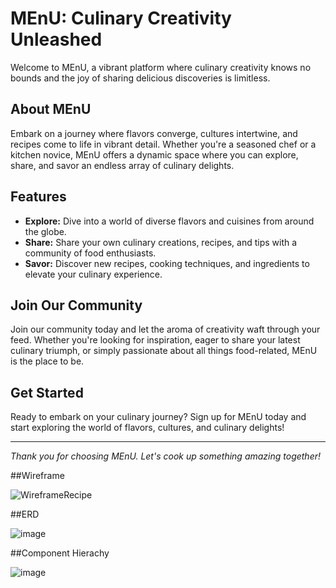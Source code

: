 # MEnU: Culinary Creativity Unleashed

Welcome to MEnU, a vibrant platform where culinary creativity knows no bounds and the joy of sharing delicious discoveries is limitless.

## About MEnU

Embark on a journey where flavors converge, cultures intertwine, and recipes come to life in vibrant detail. Whether you're a seasoned chef or a kitchen novice, MEnU offers a dynamic space where you can explore, share, and savor an endless array of culinary delights.

## Features

- **Explore:** Dive into a world of diverse flavors and cuisines from around the globe.
- **Share:** Share your own culinary creations, recipes, and tips with a community of food enthusiasts.
- **Savor:** Discover new recipes, cooking techniques, and ingredients to elevate your culinary experience.

## Join Our Community

Join our community today and let the aroma of creativity waft through your feed. Whether you're looking for inspiration, eager to share your latest culinary triumph, or simply passionate about all things food-related, MEnU is the place to be.

## Get Started

Ready to embark on your culinary journey? Sign up for MEnU today and start exploring the world of flavors, cultures, and culinary delights!

---

*Thank you for choosing MEnU. Let's cook up something amazing together!*


##Wireframe

![WireframeRecipe](https://github.com/CodingDos/MEnU-client/assets/90149052/756791ad-eaf8-4143-ade1-dd4946b0d7a9)

##ERD

![image](https://github.com/CodingDos/MEnU-client/assets/90149052/29b4e44a-90e7-4ee2-b60c-a65df0f4f2dd)

##Component Hierachy 

![image](https://github.com/CodingDos/MEnU-client/assets/90149052/56572ec5-280f-4104-b2ed-1480ab84f2a9)




